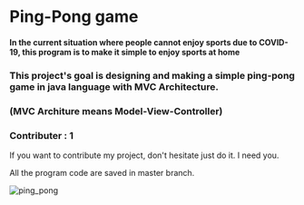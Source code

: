 # Ping-Pong game

#### In the current situation where people cannot enjoy sports due to COVID-19, this program is to make it simple to enjoy sports at home 

### This project's goal is designing and making a simple ping-pong game in java language with MVC Architecture.

### (MVC Architure means Model-View-Controller)

### Contributer : 1

If you want to contribute my project, don't hesitate just do it. I need you. 

All the program code are saved in master branch.

![ping_pong](https://cdn.smartbrief.com/sites/default/files/ping-pong-155949_1280.png)
